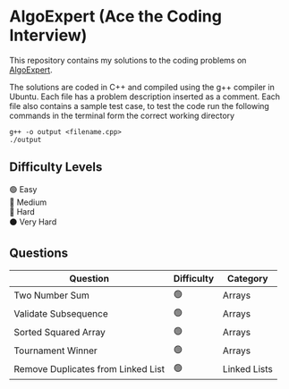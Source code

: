# AlgoExpert (Ace the Coding Interview)
This repository contains my solutions to the coding problems on [AlgoExpert](https://www.algoexpert.io).

The solutions are coded in C++ and compiled using the g++ compiler in Ubuntu. Each file has a problem description inserted as a comment. Each file also contains a sample test case, to test the code run the following commands in the terminal form the correct working directory
```
g++ -o output <filename.cpp>
./output
```

## Difficulty Levels

🟢 Easy  
🔵 Medium  
🔴 Hard  
⚫️ Very Hard

## Questions

| Question                           | Difficulty | Category             | 
| ---------------------------------- | ---------- | -------------------- | 
| Two Number Sum                     | 🟢         | Arrays               | 
| Validate Subsequence               | 🟢         | Arrays               | 
| Sorted Squared Array               | 🟢         | Arrays               | 
| Tournament Winner                  | 🟢         | Arrays               |
| Remove Duplicates from Linked List | 🟢         | Linked Lists         |